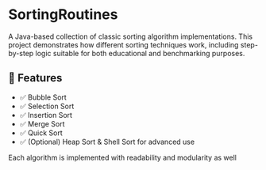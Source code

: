    # SortingRoutines

A Java-based collection of classic sorting algorithm implementations. This project demonstrates how different sorting techniques work, including step-by-step logic suitable for both educational and benchmarking purposes.
   
## 🚀 Features 
 
- ✅ Bubble Sort
- ✅ Selection Sort
- ✅ Insertion Sort  
- ✅ Merge Sort   
- ✅ Quick Sort
- ✅ (Optional) Heap Sort & Shell Sort for advanced use    
    
Each algorithm is implemented with readability and modularity as well       
       
   
       
      
     
   
     
     
  
   
 
